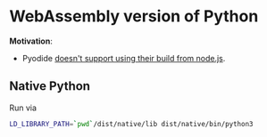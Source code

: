 # WebAssembly version of Python

**Motivation**:

- Pyodide [doesn't support using their build from node.js](https://github.com/pyodide/pyodide/issues/14).


## Native Python

Run via
```sh
LD_LIBRARY_PATH=`pwd`/dist/native/lib dist/native/bin/python3
```